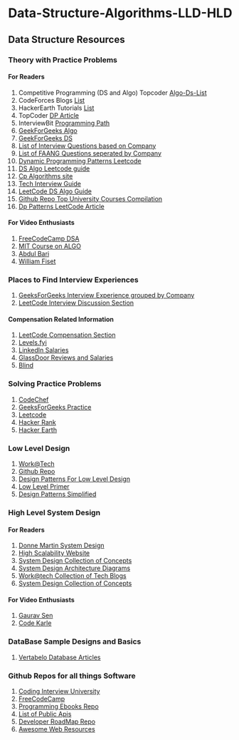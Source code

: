 # Data-Structure-Algorithms-LLD-HLD

## Data Structure Resources
### Theory with Practice Problems
#### For Readers
1. Competitive Programming (DS and Algo) Topcoder [Algo-Ds-List](https://cp-algorithms.com/)
2. CodeForces Blogs [List](https://technicalbattle.blogspot.com/2020/05/best-blogs-on-codeforces-links-for-best.html)
3. HackerEarth Tutorials [List](https://www.hackerearth.com/practice/algorithms/searching/linear-search/tutorial/)
4. TopCoder [DP Article](https://www.topcoder.com/thrive/articles/Dynamic%20Programming:%20From%20Novice%20to%20Advanced)
5. InterviewBit [Programming Path](https://www.interviewbit.com/courses/programming/)
6. [GeekForGeeks Algo](https://www.geeksforgeeks.org/fundamentals-of-algorithms/?ref=shm)
7. [GeekForGeeks DS](https://www.geeksforgeeks.org/data-structures/?ref=shm)
8. [List of Interview Questions based on Company](https://github.com/twowaits/SDE-Interview-Questions)
9. [List of FAANG Questions seperated by Company](https://github.com/neerazz/FAANG)
10. [Dynamic Programming Patterns Leetcode](https://leetcode.com/discuss/study-guide/458695/Dynamic-Programming-Patterns)
11. [DS Algo Leetcode guide](https://leetcode.com/discuss/study-guide/494279/Comprehensive-Data-Structure-and-Algorithm-Study-Guide)
12. [Cp Algorithms site](http://cp-algorithms.com/)
13. [Tech Interview Guide](http://adilet.org/blog/your-ultimate-guide-to-interview-preparation/)
14. [LeetCode DS Algo Guide](https://leetcode.com/discuss/study-guide/494279/Comprehensive-Data-Structure-and-Algorithm-Study-Guide)
15. [Github Repo Top University Courses Compilation](https://github.com/prakhar1989/awesome-courses#programming-languages--compilers)
16. [Dp Patterns LeetCode Article](https://leetcode.com/discuss/study-guide/1433252/Dynamic-Programming-Patterns)

#### For Video Enthusiasts
1. [FreeCodeCamp DSA](https://www.youtube.com/watch?v=RBSGKlAvoiM&t=1744s)
2. [MIT Course on ALGO](https://www.youtube.com/playlist?list=PLUl4u3cNGP61Oq3tWYp6V_F-5jb5L2iHb)
3. [Abdul Bari](https://www.youtube.com/channel/UCZCFT11CWBi3MHNlGf019nw)
4. [William Fiset](https://www.youtube.com/playlist?list=PLDV1Zeh2NRsB6SWUrDFW2RmDotAfPbeHu)

### Places to Find Interview Experiences
1. [GeeksForGeeks Interview Experience grouped by Company](https://www.geeksforgeeks.org/company-interview-corner/?ref=ghm)
2. [LeetCode Interview Discussion Section](https://leetcode.com/discuss/interview-question?currentPage=1&orderBy=hot&query=)


#### Compensation Related Information
1. [LeetCode Compensation Section](https://leetcode.com/discuss/compensation?currentPage=1&orderBy=hot&query=)
2. [Levels.fyi](https://www.levels.fyi/?compare=Google,Facebook,Microsoft&track=Software%20Engineer)
3. [LinkedIn Salaries](https://www.linkedin.com/salary/search?countryCode=in&geoId=102713980&keywords=software%20engineer)
4. [GlassDoor Reviews and Salaries](https://www.glassdoor.co.in/Reviews/index.htm)
5. [Blind](https://www.teamblind.com/company/Amazon/posts)

### Solving Practice Problems
1. [CodeChef](https://www.codechef.com/)
2. [GeeksForGeeks Practice](https://practice.geeksforgeeks.org/topic-tags/?ref=shm)
3. [Leetcode](https://leetcode.com/)
4. [Hacker Rank](https://www.hackerrank.com/)
4. [Hacker Earth](https://www.hackerearth.com/)

### Low Level Design
1. [Work@Tech](https://workat.tech/practice)
2. [Github Repo](https://github.com/prasadgujar/low-level-design-primer)
3. [Design Patterns For Low Level Design](https://github.com/iluwatar/java-design-patterns)
4. [Low Level Primer](https://github.com/prasadgujar/low-level-design-primer)
5. [Design Patterns Simplified](https://github.com/kamranahmedse/design-patterns-for-humans)

### High Level System Design
#### For Readers
1. [Donne Martin System Design](https://github.com/donnemartin/system-design-primer)
2. [High Scalability Website](http://highscalability.squarespace.com/blog/category/example)
3. [System Design Collection of Concepts](https://sites.google.com/site/includemak/system-design)
4. [System Design Architecture Diagrams](https://github.com/codekarle/system-design/tree/master/system-design-prep-material/architecture-diagrams)
5. [Work@tech Collection of Tech Blogs](https://workat.tech/system-design/article/best-engineering-blogs-articles-videos-system-design-tvwa05b8bzzr)
6. [System Design Collection of Concepts](https://medium.com/system-design-blog)

#### For Video Enthusiasts
1. [Gaurav Sen](https://www.youtube.com/playlist?list=PLMCXHnjXnTnvo6alSjVkgxV-VH6EPyvoX)
2. [Code Karle](https://www.codekarle.com/)

### DataBase Sample Designs and Basics
1. [Vertabelo Database Articles](https://www.vertabelo.com/blog/)


### Github Repos for all things Software
1. [Coding Interview University](https://github.com/jwasham/coding-interview-university)
2. [FreeCodeCamp](https://github.com/freeCodeCamp/freeCodeCamp)
3. [Programming Ebooks Repo](https://github.com/EbookFoundation/free-programming-books)
4. [List of Public Apis](https://github.com/public-apis/public-apis)
5. [Developer RoadMap Repo](https://github.com/kamranahmedse/developer-roadmap)
6. [Awesome Web Resources](https://github.com/sindresorhus/awesome)
